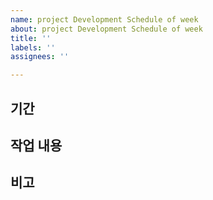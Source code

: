 ```yaml
---
name: project Development Schedule of week
about: project Development Schedule of week
title: ''
labels: ''
assignees: ''

---
```


## 기간
> 
## 작업 내용
>
## 비고
>
